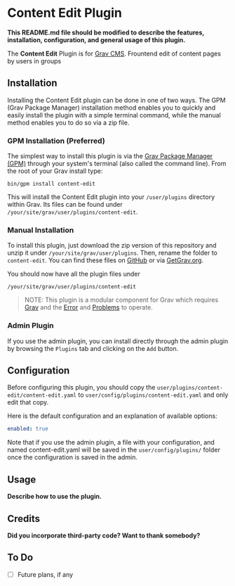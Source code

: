 # Content Edit Plugin

**This README.md file should be modified to describe the features, installation, configuration, and general usage of this plugin.**

The **Content Edit** Plugin is for [Grav CMS](http://github.com/getgrav/grav). Frountend edit of content pages by users in groups

## Installation

Installing the Content Edit plugin can be done in one of two ways. The GPM (Grav Package Manager) installation method enables you to quickly and easily install the plugin with a simple terminal command, while the manual method enables you to do so via a zip file.

### GPM Installation (Preferred)

The simplest way to install this plugin is via the [Grav Package Manager (GPM)](http://learn.getgrav.org/advanced/grav-gpm) through your system's terminal (also called the command line).  From the root of your Grav install type:

    bin/gpm install content-edit

This will install the Content Edit plugin into your `/user/plugins` directory within Grav. Its files can be found under `/your/site/grav/user/plugins/content-edit`.

### Manual Installation

To install this plugin, just download the zip version of this repository and unzip it under `/your/site/grav/user/plugins`. Then, rename the folder to `content-edit`. You can find these files on [GitHub](https://github.com/finanalyst/grav-plugin-content-edit) or via [GetGrav.org](http://getgrav.org/downloads/plugins#extras).

You should now have all the plugin files under

    /your/site/grav/user/plugins/content-edit
	
> NOTE: This plugin is a modular component for Grav which requires [Grav](http://github.com/getgrav/grav) and the [Error](https://github.com/getgrav/grav-plugin-error) and [Problems](https://github.com/getgrav/grav-plugin-problems) to operate.

### Admin Plugin

If you use the admin plugin, you can install directly through the admin plugin by browsing the `Plugins` tab and clicking on the `Add` button.

## Configuration

Before configuring this plugin, you should copy the `user/plugins/content-edit/content-edit.yaml` to `user/config/plugins/content-edit.yaml` and only edit that copy.

Here is the default configuration and an explanation of available options:

```yaml
enabled: true
```

Note that if you use the admin plugin, a file with your configuration, and named content-edit.yaml will be saved in the `user/config/plugins/` folder once the configuration is saved in the admin.

## Usage

**Describe how to use the plugin.**

## Credits

**Did you incorporate third-party code? Want to thank somebody?**

## To Do

- [ ] Future plans, if any


